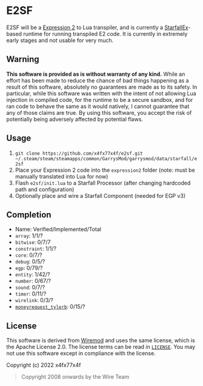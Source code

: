 # E2SF
E2SF will be a [Expression 2](https://github.com/wiremod/wire/wiki/Expression-2) to Lua transpiler, and is currently a [StarfallEx](https://github.com/thegrb93/StarfallEx)-based runtime for running transpiled E2 code. It is currently in extremely early stages and not usable for very much.

## Warning
**This software is provided as is without warranty of any kind.** While an effort has been made to reduce the chance of bad things happening as a result of this software, absolutely no guarantees are made as to its safety. In particular, while this software was written with the intent of not allowing Lua injection in compiled code, for the runtime to be a secure sandbox, and for ran code to behave the same as it would natively, I cannot guarantee that any of those claims are true. By using this software, you accept the risk of potentially being adversely affected by potential flaws.

## Usage
1. `git clone https://github.com/x4fx77x4f/e2sf.git ~/.steam/steam/steamapps/common/GarrysMod/garrysmod/data/starfall/e2sf`
2. Place your Expression 2 code into the `expression2` folder (note: must be manually translated into Lua for now)
3. Flash `e2sf/init.lua` to a Starfall Processor (after changing hardcoded path and configuration)
4. Optionally place and wire a Starfall Component (needed for EGP v3)

## Completion
- Name: Verified/Implemented/Total
- `array`: 1/1/?
- `bitwise`: 0/7/7
- `constraint`: 1/1/?
- `core`: 0/7/?
- `debug`: 0/5/?
- `egp`: 0/79/?
- `entity`: 1/42/?
- `number`: 0/67/?
- `sound`: 0/7/?
- `timer`: 0/11/?
- `wirelink`: 0/3/?
- [`moneyrequest_tylerb`](https://github.com/TylerB260/moneyRequest-v1): 0/15/?

## License
This software is derived from [Wiremod](https://github.com/wiremod/wire) and uses the same license, which is the Apache License 2.0. The license terms can be read in [`LICENSE`](LICENSE). You may not use this software except in compliance with the license.

Copyright (c) 2022 x4fx77x4f

> Copyright 2008 onwards by the Wire Team
